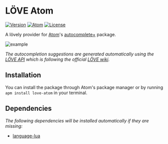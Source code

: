 # LÖVE Atom

[![Version](https://img.shields.io/badge/Version-2.2.8-blue.svg)](https://github.com/rm-code/love-atom/releases/latest)
[![Atom](https://img.shields.io/badge/Atom-1.8.0--beta3-049158.svg)](https://atom.io/) [![License](http://img.shields.io/badge/Licence-MIT-brightgreen.svg)](LICENSE.md)

A lövely provider for [Atom](https://atom.io/)'s [autocomplete+](https://github.com/atom/autocomplete-plus) package.

![example](https://raw.githubusercontent.com/rm-code/love-atom/master/screenshots/screengrab.gif)

_The autocompletion suggestions are generated automatically using the [LÖVE API](https://github.com/love2d-community/love-api) which is following the official [LÖVE wiki](https://love2d.org/wiki/Main_Page)_.

## Installation

You can install the package through Atom's package manager or by running ```apm install love-atom``` in your terminal.

## Dependencies

_The following dependencies will be installed automatically if they are missing:_

- [language-lua](https://github.com/FireZenk/language-lua)
